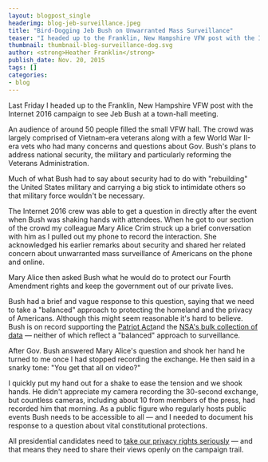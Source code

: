 ```yaml
---
layout: blogpost_single
headerimg: blog-jeb-surveillance.jpeg
title: "Bird-Dogging Jeb Bush on Unwarranted Mass Surveillance"
teaser: "I headed up to the Franklin, New Hampshire VFW post with the Internet 2016 campaign to see Jeb Bush at a town-hall meeting."
thumbnail: thumbnail-blog-surveillance-dog.svg
author: <strong>Heather Franklin</strong>
publish_date: Nov. 20, 2015
tags: []
categories:
- blog
---
```

Last Friday I headed up to the Franklin, New Hampshire VFW post with the Internet 2016 campaign to see Jeb Bush at a town-hall meeting. 

An audience of around 50 people filled the small VFW hall. The crowd was largely comprised of Vietnam-era veterans along with a few World War II-era vets who had many concerns and questions about Gov. Bush's plans to address national security, the military and particularly reforming the Veterans Administration. 

Much of what Bush had to say about security had to do with "rebuilding" the United States military and carrying a big stick to intimidate others so that military force wouldn't be necessary. 

The Internet 2016 crew was able to get a question in directly after the event when Bush was shaking hands with attendees. When he got to our section of the crowd my colleague Mary Alice Crim struck up a brief conversation with him as I pulled out my phone to record the interaction. She acknowledged his earlier remarks about security and shared her related concern about unwarranted mass surveillance of Americans on the phone and online.

Mary Alice then asked Bush what he would do to protect our Fourth Amendment rights and keep the government out of our private lives. 

Bush had a brief and vague response to this question, saying that we need to take a "balanced" approach to protecting the homeland and the privacy of Americans. Although this might seem reasonable it's hard to believe. Bush is on record supporting the [Patriot Act](http://www.nationaljournal.com/s/31612/jeb-bush-defends-nsa-mass-surveillance-hugely-important_)and the [NSA's bulk collection of data](http://www.newsweek.com/after-paris-attacks-jeb-bush-calls-reinstatement-nsa-data-sweeps-394861) — neither of which reflect a "balanced" approach to surveillance.

After Gov. Bush answered Mary Alice's question and shook her hand he turned to me once I had stopped recording the exchange. He then said in a snarky tone: "You get that all on video?"

I quickly put my hand out for a shake to ease the tension and we shook hands. He didn't appreciate my camera recording the 30-second exchange, but countless cameras, including about 10 from members of the press, had recorded him that morning. As a public figure who regularly hosts public events Bush needs to be accessible to all — and I needed to document his response to a question about vital constitutional protections. 

All presidential candidates need to [take our privacy rights seriously](http://act.freepress.net/sign/internet_surveillance_tragedy/?source=internet2016) — and that means they need to share their views openly on the campaign trail.
